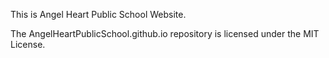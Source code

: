 This is Angel Heart Public School Website.

The AngelHeartPublicSchool.github.io repository is licensed under the MIT License.

